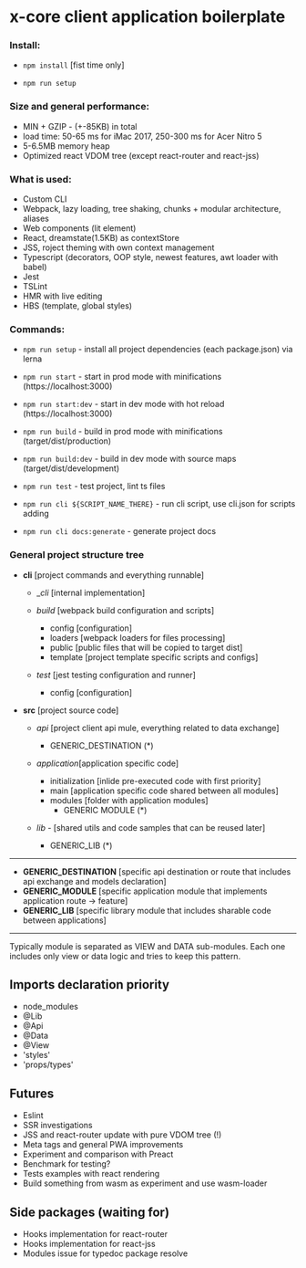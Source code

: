 # x-core client application boilerplate

### Install:

  - `npm install` [fist time only]

  - `npm run setup`

### Size and general performance:

  - MIN + GZIP - (+-85KB) in total
  - load time: 50-65 ms for iMac 2017, 250-300 ms for Acer Nitro 5
  - 5-6.5MB memory heap
  - Optimized react VDOM tree (except react-router and react-jss)

### What is used:

  - Custom CLI
  - Webpack, lazy loading, tree shaking, chunks + modular architecture, aliases
  - Web components (lit element)
  - React, dreamstate(1.5KB) as contextStore
  - JSS, roject theming with own context management
  - Typescript (decorators, OOP style, newest features, awt loader with babel)
  - Jest
  - TSLint
  - HMR with live editing
  - HBS (template, global styles)

### Commands:

  - `npm run setup` - install all project dependencies (each package.json) via lerna

  - `npm run start` - start in prod mode with minifications (https://localhost:3000)

  - `npm run start:dev` - start in dev mode with hot reload (https://localhost:3000)
   
  - `npm run build` - build in prod mode with minifications (target/dist/production)

  - `npm run build:dev` - build in dev mode with source maps (target/dist/development)

  - `npm run test` - test project, lint ts files

  - `npm run cli ${SCRIPT_NAME_THERE}` - run cli script, use cli.json for scripts adding

  - `npm run cli docs:generate` - generate project docs

### General project structure tree

  - **cli** [project commands and everything runnable]

    - __cli_ [internal implementation]

    - _build_ [webpack build configuration and scripts]
       - config [configuration]
       - loaders [webpack loaders for files processing]
       - public [public files that will be copied to target dist]
       - template [project template specific scripts and configs]

    - _test_ [jest testing configuration and runner]
       - config [configuration]

  - **src** [project source code]
  
    - _api_ [project client api mule, everything related to data exchange]
      - GENERIC_DESTINATION (*)

    - _application_[application specific code]
      - initialization [inlide pre-executed code with first priority]
      - main [application specific code shared between all modules]
      - modules [folder with application modules]
        - GENERIC MODULE (*)

    - _lib_ - [shared utils and code samples that can be reused later]
      - GENERIC_LIB (*)

  ---

  + **GENERIC_DESTINATION** [specific api destination or route that includes api exchange and models declaration]
  + **GENERIC_MODULE** [specific application module that implements application route -> feature]
  + **GENERIC_LIB** [specific library module that includes sharable code between applications]

  --- 
  
  Typically module is separated as VIEW and DATA sub-modules. Each one includes only view or data logic and tries to keep this pattern.

## Imports declaration priority

 - node_modules
 - @Lib
 - @Api
 - @Data
 - @View
 - 'styles'
 - 'props/types'

## Futures

  - Eslint
  - SSR investigations
  - JSS and react-router update with pure VDOM tree (!)
  - Meta tags and general PWA improvements
  - Experiment and comparison with Preact
  - Benchmark for testing?
  - Tests examples with react rendering
  - Build something from wasm as experiment and use wasm-loader

## Side packages (waiting for)

  - Hooks implementation for react-router
  - Hooks implementation for react-jss
  - Modules issue for typedoc package resolve
